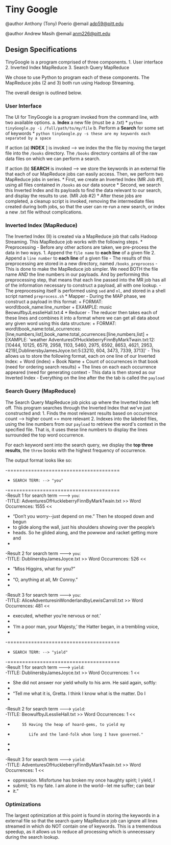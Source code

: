 # Tiny Google

@author Anthony (Tony) Poerio 
@email adp59@pitt.edu

@author Andrew Masih
@email anm226@pitt.edu

## Design Specifications
TinyGoogle is a program comprised of three components.
    1.  User interface
    2.  Inverted Index MapReduce
    3.  Search Query MapReduce 
    
We chose to use Python to program each of these components. The MapReduce jobs (2 and 3) both run using Hadoop Streaming.

The overall design is outlined below.

### User Interface
The UI for TinyGoogle is a program invoked from the command line, with two available options.
    a.  **Index** a new file (must be a .txt)
        * `python tinyGoogle.py -i /full/path/to/my/file`
    b.  Perform a **Search** for some set of keywords
        * `python tinyGoogle.py -s these are my keywords each separated by a space`

If action (a) **INDEX** ] is invoked --> we index the the file by moving the target file into the `/books` directory. The `/books` directory contains all of the raw data files on which we can perform a search.

If action (b) **SEARCH** is invoked --> we store the keywords in an external file that each of our MapReduce jobs can easily access. Then, we perform two MapReduce jobs in series.
    * First, we create an Inverted Index (MR Job #1), using all files contained in `/books` as our data source
    * Second, we search this Inverted Index and its payloads to find the data relevant to our search, and display the results to use. (MR Job #2)
    * After these jobs are completed, a cleanup script is invoked, removing the intermediate files created during both jobs, so that the user can re-run a new search, or index a new .txt file without complications.

### Inverted Index (MapReduce)
The Inverted Index (II) is created via a MapReduce job that calls Hadoop Streaming. This MapReduce job works with the following steps.
    * Preprocessing
        - Before any other actions are taken, we pre-process the data in two ways.
            1.  Append the `file name` to **each line** of a given file
            2.  Append a `line number` to **each line** of a given file
        - The results of this preprocessing are stored in a new directory, named `/books_preprocess`
        - This is done to make the MapReduce job simpler. We need BOTH the file name AND the line numbers in our payloads. And by performing this preprocessing step, that means that each line passed into the MR job has all of the information necessary to construct a payload, all with one lookup. 
        - The preprocessing itself is performed using `sed` and `nl`, and stored in a shell script named `preprocess.sh`
     * Mapper
        - During the MAP phase, we construct a payload in this format:
            + FORMAT:    word\tbook_name:line_number
            + EXAMPLE:   music   BeowulfbyJLesslieHall.txt:4
     * Reducer
        - The reducer then takes each of these lines and combines it into a format where we can get all data about any given word using this data structure:
            + FORMAT:    word\tbook_name:total_ocurrences:[line,numbers,list],book_name:total_ocurrences:[line,numbers,list]
            + EXAMPLE:   'weather	AdventuresOfHuckleberryFinnByMarkTwain.txt:12:[10444, 10125, 6579, 2958, 1103, 5460, 2975, 6592, 8653, 4621, 2953, 4219],DublinersbyJamesJoyce.txt:5:[3210, 604, 3473, 7339, 3713]'
        - This allows us to store the following format, each on one line of our Inverted Index:
            + Word (index)
            + Book Name
            + Count of occurrences in that book  (need for ordering search results)
            + The lines on each each occurrence appeared  (need for generating context
        - This data is then stored as our Inverted Index
        - Everything on the line after the the tab is called the `payload`

### Search Query (MapReduce)
The Search Query MapReduce job picks up where the Inverted Index left off. This program searches through the Inverted Index that we've just constructed and:
    1.  Finds the most relevant results based on occurrence count --> higher count == more relevant
    2.  Indexes into the labeled files, using the line numbers from our `payload` to retrieve the word's context in the specified file. That is, it uses these line numbers to display the lines surrounded the top word occurrence. 

For each keyword sent into the search query, we display the **top three results**, the `three` books with the highest frequency of occurrence. 

The output format looks like so: 


 -======================================	
 -     SEARCH TERM: --> "you"	
 -======================================	
 -Result 1 for search term ---> `you`:	
 -TITLE: AdventuresOfHuckleberryFinnByMarkTwain.txt	 >> Word Occurrences: 1555 << 
 -	“Don’t you worry--just depend on me.”  Then he stooped down and begun
 -	to glide along the wall, just his shoulders showing over the people’s
 -	heads.  So he glided along, and the powwow and racket getting more and
 -	
 -Result 2 for search term ---> `you`:	
 -TITLE: DublinersbyJamesJoyce.txt	 >> Word Occurrences: 526 << 
 -	“Miss Higgins, what for you?”
 -	
 -	“O, anything at all, Mr Conroy.”
 -	
 -Result 3 for search term ---> `you`:	
 -TITLE: AliceAdventuresinWonderlandbyLewisCarroll.txt	 >> Word Occurrences: 481 << 
 -	executed, whether you’re nervous or not.’
 -	
 -	‘I’m a poor man, your Majesty,’ the Hatter began, in a trembling voice,
 -	
 -======================================	
 -     SEARCH TERM: --> "yield"	
 -======================================	
 -Result 1 for search term ---> `yield`:	
 -TITLE: DublinersbyJamesJoyce.txt	 >> Word Occurrences: 1 << 
 -	She did not answer nor yield wholly to his arm. He said again, softly:
 -	
 -	“Tell me what it is, Gretta. I think I know what is the matter. Do I
 -	
 -Result 2 for search term ---> `yield`:	
 -TITLE: BeowulfbyJLesslieHall.txt	 >> Word Occurrences: 1 << 
 -	       55 Having the heap of hoard-gems, to yield my
 -	          Life and the land-folk whom long I have governed."
 -	
 -	
 -Result 3 for search term ---> `yield`:	
 -TITLE: AdventuresOfHuckleberryFinnByMarkTwain.txt	 >> Word Occurrences: 1 << 
 -	oppression.  Misfortune has broken my once haughty spirit; I yield, I
 -	submit; ‘tis my fate.  I am alone in the world--let me suffer; can bear
 -	it.”

### Optimizations
The largest optimization at this point is found in storing the keywords in a external file so that the search query MapReduce job can ignore all lines streamed in which do NOT contain one of keywords. This is a tremendous speedup, as it allows us to reduce all processing which is unnecessary during the search lookup. 
